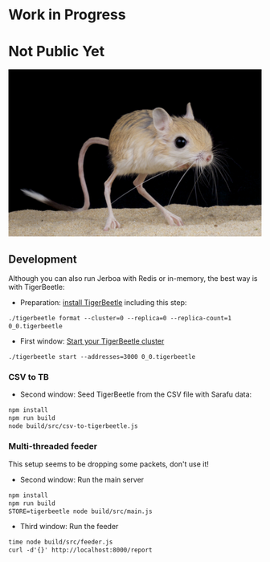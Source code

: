 # Work in Progress
# Not Public Yet

![jerboa](./jerboa.jpg)

## Development
Although you can also run Jerboa with Redis or in-memory, the best way is with TigerBeetle:
* Preparation: [install TigerBeetle](https://docs.tigerbeetle.com/quick-start) including this step:
```
./tigerbeetle format --cluster=0 --replica=0 --replica-count=1 0_0.tigerbeetle
```

* First window: [Start your TigerBeetle cluster](https://docs.tigerbeetle.com/quick-start#3-start-your-cluster)
```
./tigerbeetle start --addresses=3000 0_0.tigerbeetle
```

### CSV to TB
* Second window: Seed TigerBeetle from the CSV file with Sarafu data:
```
npm install
npm run build
node build/src/csv-to-tigerbeetle.js
```

### Multi-threaded feeder
This setup seems to be dropping some packets, don't use it!
* Second window: Run the main server
```
npm install
npm run build
STORE=tigerbeetle node build/src/main.js
```
* Third window: Run the feeder
```
time node build/src/feeder.js
curl -d'{}' http://localhost:8000/report
```